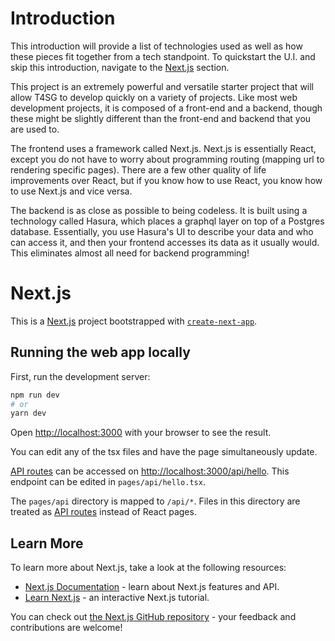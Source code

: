 
# Introduction
This introduction will provide a list of technologies used as well as how these pieces fit together from a tech standpoint. To quickstart the U.I. and skip this introduction, navigate to the [Next.js](#nextjs) section.

This project is an extremely powerful and versatile starter project that will allow T4SG to develop quickly on a variety of projects. Like most web development projects, it is composed of a front-end and a backend, though these might be slightly different than the front-end and backend that you are used to.

The frontend uses a framework called Next.js. Next.js is essentially React, except you do not have to worry about programming routing (mapping url to rendering specific pages). There are a few other quality of life improvements over React, but if you know how to use React, you know how to use Next.js and vice versa.

The backend is as close as possible to being codeless. It is built using a technology called Hasura, which places a graphql layer on top of a Postgres database. Essentially, you use Hasura's UI to describe your data and who can access it, and then your frontend accesses its data as it usually would. This eliminates almost all need for backend programming!

# Next.js
This is a [Next.js](https://nextjs.org/) project bootstrapped with [`create-next-app`](https://github.com/vercel/next.js/tree/canary/packages/create-next-app).

## Running the web app locally

First, run the development server:

```bash
npm run dev
# or
yarn dev
```

Open [http://localhost:3000](http://localhost:3000) with your browser to see the result.

You can edit any of the tsx files and have the page simultaneously update. 

[API routes](https://nextjs.org/docs/api-routes/introduction) can be accessed on [http://localhost:3000/api/hello](http://localhost:3000/api/hello). This endpoint can be edited in `pages/api/hello.tsx`.

The `pages/api` directory is mapped to `/api/*`. Files in this directory are treated as [API routes](https://nextjs.org/docs/api-routes/introduction) instead of React pages.

## Learn More

To learn more about Next.js, take a look at the following resources:

- [Next.js Documentation](https://nextjs.org/docs) - learn about Next.js features and API.
- [Learn Next.js](https://nextjs.org/learn) - an interactive Next.js tutorial.

You can check out [the Next.js GitHub repository](https://github.com/vercel/next.js/) - your feedback and contributions are welcome!

